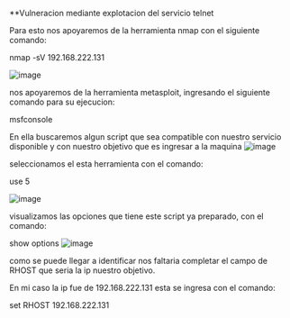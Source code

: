 **Vulneracion mediante explotacion del servicio telnet

Para esto nos apoyaremos de la herramienta  nmap con el siguiente comando:

nmap -sV 192.168.222.131 

![image](https://github.com/user-attachments/assets/59ee4216-3d88-4314-afa5-7a80d7068fd5)

nos apoyaremos de la  herramienta metasploit, ingresando el siguiente comando para su  ejecucion:

msfconsole

En ella buscaremos algun script que sea compatible con nuestro servicio disponible y con nuestro objetivo que es ingresar a la maquina
![image](https://github.com/user-attachments/assets/e2fa8497-b3ed-4024-a874-dacaac890875)

seleccionamos el esta herramienta con el comando:

 use 5

![image](https://github.com/user-attachments/assets/ed01761f-4cfe-4b31-b800-5a97a968675f)

visualizamos las opciones que tiene este script ya preparado, con el comando:

show options
![image](https://github.com/user-attachments/assets/3cb108e2-3f92-4dd1-ad27-b25aa6d0ede6)

como se puede llegar a identificar nos faltaria completar el campo de RHOST que seria la ip nuestro objetivo.

En mi caso la ip fue de 192.168.222.131 esta se ingresa con el comando:

set RHOST 192.168.222.131
